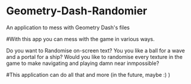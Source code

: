 # Geometry-Dash-Randomier
An application to mess with Geometry Dash's files

#With this app you can mess with the game in various ways.

Do you want to Randomise on-screen text?
You you like a ball for a wave and a portal for a ship?
Would you like to randomise every texture in the game to make navigating and playing damn near inmpossible?

#This application can do all that and more (in the future, maybe :) )

